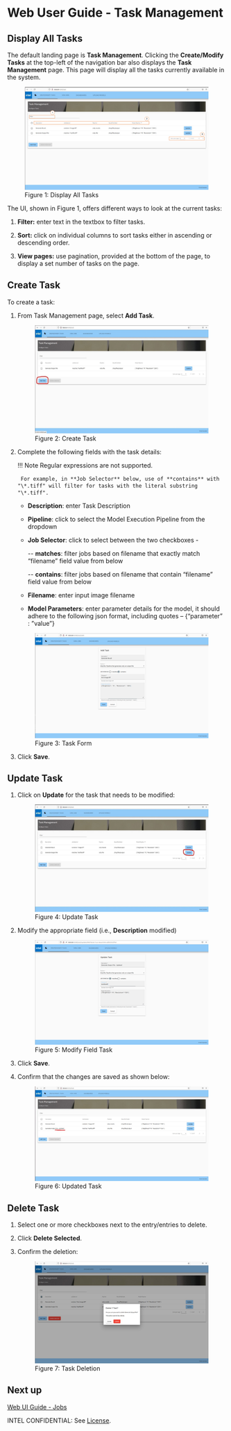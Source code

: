 # Web User Guide - Task Management

## Display All Tasks

The default landing page is **Task Management**. Clicking the **Create/Modify Tasks** at the top-left of the navigation bar also displays the **Task Management** page. This page will display all the tasks currently available in the system.


<figure class="figure-image">
<img src="..\images\DisplayAllTasks.jpg" alt="Figure 1: Display all tasks">
<figcaption>Figure 1: Display All Tasks</figcaption>
</figure>

The UI, shown in Figure 1, offers different ways to look at the current tasks:

1. **Filter:** enter text in the textbox to filter tasks.

2. **Sort:** click on individual columns to sort tasks either in ascending or descending order.

3. **View pages:** use pagination, provided at the bottom of the page, to display a set number of tasks on the page.

## Create Task

To create a task: 

1. From Task Management page, select **Add Task**. 

    <figure class="figure-image">
    <img src="..\images\CreateTask.jpg" alt="Figure 2: Create tasks">
    <figcaption>Figure 2: Create Task</figcaption>
    </figure>

2. Complete the following fields with the task details:
        
    !!! Note
        Regular expressions are not supported.

        For example, in **Job Selector** below, use of **contains** with "\*.tiff" will filter for tasks with the literal substring "\*.tiff".

    -  **Description**: enter Task Description
  
    -  **Pipeline**: click to select the Model Execution Pipeline from the dropdown
  
    -  **Job Selector**: click to select between the two checkboxes -
  
        --  **matches**: filter jobs based on filename that exactly match “filename” field value from below
    
        --  **contains**: filter jobs based on filename that contain “filename” field value from below
    
    -  **Filename**: enter input image filename   

    -  **Model Parameters**: enter parameter details for the model, it should adhere to the following json format, including quotes – {“parameter” : ”value”}

    <figure class="figure-image">
    <img src="..\images\FillFormTask.jpg" alt="Figure 3: Task Form">
    <figcaption>Figure 3: Task Form</figcaption>
    </figure>

3. Click **Save**.

## Update Task

1. Click on **Update** for the task that needs to be modified:

    <figure class="figure-image">
    <img src="..\images\UpdateTask.jpg" alt="Figure 4: Update Task">
    <figcaption>Figure 4: Update Task</figcaption>
    </figure>

2. Modify the appropriate field (i.e., **Description** modified)

    <figure class="figure-image">
    <img src="..\images\ModifyFieldTask.jpg" alt="Figure 5: Modify Field Task">
    <figcaption>Figure 5: Modify Field Task</figcaption>
    </figure>


3. Click **Save**.
4. Confirm that the changes are saved as shown below:

    <figure class="figure-image">
    <img src="..\images\UpdatedTask.jpg" alt="Figure 6: Updated Task">
    <figcaption>Figure 6: Updated Task</figcaption>
    </figure>


## Delete Task

1. Select one or more checkboxes next to the entry/entries to delete.
2. Click **Delete Selected**. 
3. Confirm the deletion:
    
    <figure class="figure-image">
    <img src="..\images\DeleteTask.jpg" alt="Figure 7: Task Deletion">
    <figcaption>Figure 7: Task Deletion</figcaption>
    </figure>

## Next up

[Web UI Guide - Jobs](./ms-web-ui-guide-jobs.md)

INTEL CONFIDENTIAL: See [License](../LICENSE.md).
